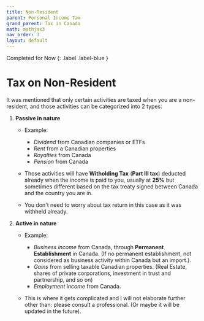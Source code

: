 ```yaml
---
title: Non-Resident
parent: Personal Income Tax
grand_parent: Tax in Canada
math: mathjax3
nav_order: 3
layout: default
---
```


<div class="page status" markdown="1">
Completed for Now
{: .label .label-blue }
</div>

# **Tax on Non-Resident**

It was mentioned that only certain activities are taxed when you are a non-resident, and those activities can be categorized into 2 types:

1. **Passive in nature**

    - Example:
        - *Dividend* from Canadian companies or ETFs
        - *Rent* from a Canadian properties
        - *Royalties* from Canada
        - *Pension* from Canada
    
    - Those activities will have **Witholding Tax** (**Part III tax**) deducted already when the income is paid to you, usually at **25%** but sometimes different based on the tax treaty signed between Canada and the country you are in. 

    - You don't need to worry about tax return in this case as it was withheld already.

2. **Active in nature**

    - Example:
        - *Business income* from Canada, through **Permanent Establishment** in Canada. (If no permanent establishment, not considered as business activity within Canada but an import.).
        - *Gains* from selling taxable Canadian properties. (Real Estate, shares of private corporations, investment in trust and partnership, and so on)
        - *Employment income* from Canada.
    
    - This is where it gets complicated and I will not elaborate further other than: please consult a professional. (Or maybe it will be updated in the future).